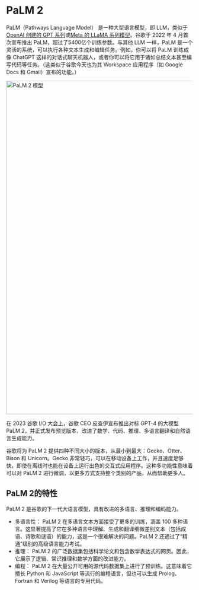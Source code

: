 # PaLM 2

<p class="duet--article--dangerously-set-cms-markup duet--article--standard-paragraph mb-20 font-fkroman text-18 leading-160 -tracking-1 selection:bg-franklin-20 dark:text-white dark:selection:bg-blurple [&amp;_a]:shadow-underline-black dark:[&amp;_a]:shadow-underline-white [&amp;_a:hover]:shadow-highlight-franklin dark:[&amp;_a:hover]:shadow-highlight-blurple">PaLM（Pathways Language Model） 是一种大型语言模型，即 LLM，类似于<a href="https://ai-bot.cn/sites/49.html">OpenAI 创建的 GPT 系列</a>或<a href="https://ai-bot.cn/sites/54.html">Meta 的 LLaMA 系列模型</a>。谷歌于 2022 年 4 月首次宣布推出 PaLM，超过了5400亿个训练参数。与其他 LLM 一样，PaLM 是一个灵活的系统，可以执行各种文本生成和编辑任务。例如，你可以将 PaLM 训练成像 ChatGPT 这样的对话式聊天机器人，或者你可以将它用于诸如总结文本甚至编写代码等任务。（这类似于谷歌今天也为其 Workspace 应用程序（如 Google Docs 和 Gmail）宣布的功能。）</p>
<a class="js" href="https://ai-bot.cn/wp-content/uploads/2023/05/palm2-graphics.webp" data-fancybox="fancybox" data-caption="PaLM 2 模型"><img class="alignnone size-full wp-image-2524 loaded" src="https://ai-bot.cn/wp-content/uploads/2023/05/palm2-graphics.webp" alt="PaLM 2 模型" width="1600" height="900" data-src="https://ai-bot.cn/wp-content/uploads/2023/05/palm2-graphics.webp" data-was-processed="true" /></a>

在 2023 谷歌 I/O 大会上，谷歌 CEO 皮查伊宣布推出对标 GPT-4 的大模型 PaLM 2，并正式发布预览版本，改进了数学、代码、推理、多语言翻译和自然语言生成能力。

谷歌将为 PaLM 2 提供四种不同大小的版本，从最小到最大：Gecko、Otter、Bison 和 Unicorn。Gecko 非常轻巧，可以在移动设备上工作，并且速度足够快，即使在离线时也能在设备上运行出色的交互式应用程序。这种多功能性意味着可以对 PaLM 2 进行微调，以更多方式支持整个类别的产品，从而帮助更多人。
<h2>PaLM 2的特性</h2>
PaLM 2 是谷歌的下一代大语言模型，具有改进的多语言、推理和编码能力。
<ul>
 	<li>多语言性： PaLM 2 在多语言文本方面接受了更多的训练，涵盖 100 多种语言。这显著提高了它在多种语言中理解、生成和翻译细微差别文本（包括成语、诗歌和谜语）的能力，这是一个很难解决的问题。PaLM 2 还通过了“精通”级别的高级语言能力考试。</li>
 	<li>推理： PaLM 2 的广泛数据集包括科学论文和包含数学表达式的网页。因此，它展示了逻辑、常识推理和数学方面的改进能力。</li>
 	<li>编程： PaLM 2 在大量公开可用的源代码数据集上进行了预训练。这意味着它擅长 Python 和 JavaScript 等流行的编程语言，但也可以生成 Prolog、Fortran 和 Verilog 等语言的专用代码。</li>
</ul>